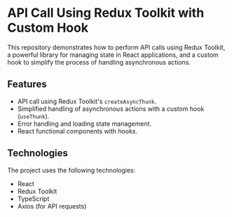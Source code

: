 # API Call Using Redux Toolkit with Custom Hook

This repository demonstrates how to perform API calls using Redux Toolkit, a powerful library for managing state in React applications, and a custom hook to simplify the process of handling asynchronous actions.

## Features

- API call using Redux Toolkit's `createAsyncThunk`.
- Simplified handling of asynchronous actions with a custom hook (`useThunk`).
- Error handling and loading state management.
- React functional components with hooks.

## Technologies

The project uses the following technologies:

- React
- Redux Toolkit
- TypeScript
- Axios (for API requests)
